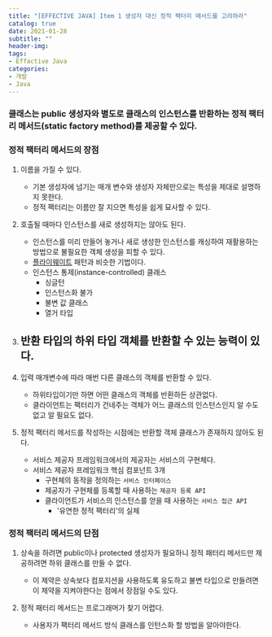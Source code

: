 ```yaml
---
title: "[EFFECTIVE JAVA] Item 1 생성자 대신 정적 팩터리 메서드를 고려하라"
catalog: true
date: 2021-01-28
subtitle: ""
header-img:
tags:
- Effactive Java
categories:
- 개발
- Java
---
```



### 클래스는 public 생성자와 별도로 클래스의 인스턴스를 반환하는 정적 팩터리 메서드(static factory method)를 제공할 수 있다.

### 정적 팩터리 메서드의 장점 
1. 이름을 가질 수 있다.
    - 기본 생성자에 넘기는 매개 변수와 생성자 자체만으로는 특성을 제대로 설명하지 못한다.
    - 정적 팩터리는 이름만 잘 지으면 특성을 쉽게 묘사할 수 있다.

2. 호출될 때마다 인스턴스를 새로 생성하지는 않아도 된다.
    - 인스턴스를 미리 만들어 놓거나 새로 생성한 인스턴스를 캐싱하여 재활용하는 방법으로 불필요한 객체 생성을 피할 수 있다.
    - [플라이웨이트](https://ko.wikipedia.org/wiki/%ED%94%8C%EB%9D%BC%EC%9D%B4%EC%9B%A8%EC%9D%B4%ED%8A%B8_%ED%8C%A8%ED%84%B4) 패턴과 비슷한 기법이다.
    - 인스턴스 통제(instance-controlled) 클래스
        - 싱글턴
        - 인스턴스화 불가
        - 불변 값 클래스
        - 열거 타입

3. 반환 타입의 하위 타입 객체를 반환할 수 있는 능력이 있다.
    - 

4. 입력 매개변수에 따라 매번 다른 클래스의 객체를 반환할 수 있다.
    - 하위타입이기만 하면 어떤 클래스의 객체를 반환하든 상관없다.
    - 클라이언트는 팩터리가 건네주는 객체가 어느 클래스의 인스턴스인지 알 수도 없고 알 필요도 없다. 

5. 정적 팩터리 메서드를 작성하는 시점에는 반환할 객체 클래스가 존재하지 않아도 된다.
    - 서비스 제공자 프레임워크에서의 제공자는 서비스의 구현체다.
    - 서비스 제공자 프레임워크 핵심 컴포넌트 3개
        - 구현체의 동작을 정의하는 `서비스 인터페이스`
        - 제공자가 구현체를 등록할 때 사용하는 `제공자 등록 API`
        - 클라이언트가 서비스의 인스턴스를 얻을 때 사용하는 `서비스 접근 API`
            - '유연한 정적 팩터리'의 실체




### 정적 팩터리 메서드의 단점

1. 상속을 하려면 public이나 protected 생성자가 필요하니 정적 패터리 메서드만 제공하려면 하위 클래스를 만들 수 없다.
    - 이 제약은 상속보다 컴포지션을 사용하도록 유도하고 불변 타입으로 만들려면 이 제약을 지켜야한다는 점에서 장점일 수도 있다.

2. 정적 패터리 메서드는 프로그래머가 찾기 어렵다.
    - 사용자가 팩터리 메서드 방식 클래스를 인턴스화 할 방법을 알아야한다.